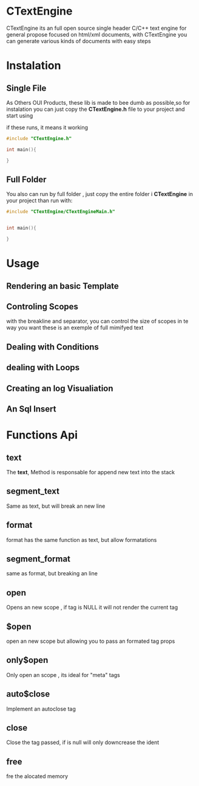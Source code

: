 # CTextEngine

CTextEngine its an full open source single header C/C++ text engine for general propose focused  on html/xml documents, with CTextEngine you can generate 
various kinds of documents with easy steps


# Instalation
## Single File
As Others OUI Products, these lib is made to bee dumb as possible,so for instalation
you can just copy the **CTextEngine.h** file  to your project and start using

if these runs, it means it working
~~~c
#include "CTextEngine.h"

int main(){

}
~~~


## Full Folder
You also can run by full folder , just copy the entire folder i **CTextEngine** in your project 
than run with:
~~~c
#include "CTextEngine/CTextEngineMain.h"


int main(){

}
~~~

# Usage 

## Rendering an basic Template 

<!--codeof:exemples/basic_template.c--->


## Controling Scopes
with the breakline and separator, you can control the size of scopes in te way you want
these is an exemple of full mimifyed text 

<!--codeof:exemples/scopes.c--->


## Dealing with Conditions 
<!--codeof:exemples/conditions.c--->

## dealing with Loops
<!--codeof:exemples/loops.c--->


## Creating an log Visualiation
<!--codeof:exemples/loog_system.c--->


## An Sql Insert 
<!-- codeof:exemples/insert_sql.c-->



# Functions Api

## text
The **text**, Method is responsable for append new text into the stack 
<!-- codeof:exemples/text.c-->


## segment_text
Same as text, but will break an new line 

<!-- codeof:exemples/segment_text.c-->


## format
format has the same function as text, but allow formatations 

<!-- codeof:exemples/format.c-->


## segment_format
same as format, but breaking an line 

<!-- codeof:exemples/segment_format.c-->


## open 
Opens an new scope , if tag is NULL it will not render the current tag 

<!-- codeof:exemples/open.c-->


## $open
open an new scope but allowing you to pass an formated tag props 

<!-- codeof:exemples/$open.c-->

## only$open 
Only open an scope , its ideal for "meta" tags 
<!-- codeof:exemples/only$open.c-->

## auto$close 
Implement an autoclose tag 

<!-- codeof:exemples/autoclose.c-->


## close 
Close the tag passed, if is null will only downcrease the ident 

<!-- codeof:exemples/close.c-->


## free
fre the alocated memory
<!-- codeof:exemples/free.c-->
